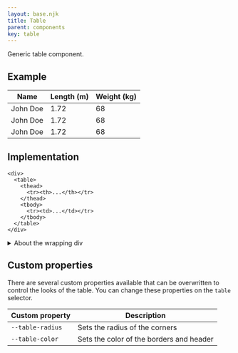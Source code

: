 ```yaml
---
layout: base.njk
title: Table
parent: components
key: table
---
```


Generic table component.

## Example

<div>
  <table>
    <thead>
      <tr>
        <th>Name</th>
        <th>Length (m)</th>
        <th>Weight (kg)</th>
      </tr>
    </thead>
    <tbody>
      <tr>
        <td>John Doe</td>
        <td>1.72</td>
        <td>68</td>
      </tr>
      <tr>
        <td>John Doe</td>
        <td>1.72</td>
        <td>68</td>
      </tr>
      <tr>
        <td>John Doe</td>
        <td>1.72</td>
        <td>68</td>
      </tr>
    </tbody>
  </table>
</div>

## Implementation

```
<div>
  <table>
    <thead>
      <tr><th>...</th></tr>
    </thead>
    <tbody>
      <tr><td>...</td></tr>
    </tbody>
  </table>
</div>
```

<details class="accordion" style="--accordion-surface: indianred; --accordion-border: indianred;">
  <summary>About the wrapping div</summary>
  <div>the additional <code>div</code> wrapping the <code>table</code> in the below implementation is required if you want the table to horizontal scroll on smaller screens. The <code>table</code> needs to be the <code>:only-child</code> of this div.</div>
</details>

## Custom properties

There are several custom properties available that can be
overwritten to control the looks of the table. You can change these properties on the `table` selector.

<div>
  <table>
    <thead>
      <tr>
        <th>Custom property</th>
        <th>Description</th>
      </tr>
    </thead>
    <tbody>
      <tr>
        <td><code>--table-radius</code></td>
        <td>Sets the radius of the corners</td>
      </tr>
      <tr>
        <td><code>--table-color</code></td>
        <td>Sets the color of the borders and header</td>
      </tr>
    </tbody>
  </table>
</div>
